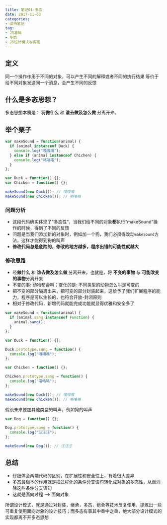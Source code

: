 ```yaml
---
title: 笔记01-多态
date: 2017-11-03
categories:
- 读书笔记
tag: 
- JS基础
- 多态
- JS设计模式与实践
---
```


## 定义

同一个操作作用于不同的对象，可以产生不同的解释或者不同的执行结果 等价于 给不同对象发送同一个消息，会产生不同的反馈

## 什么是多态思想？

多态思想本质是： 将**做什么** 和 **谁去做及怎么做** 分离开来。

## 举个栗子

```js
var makeSound = function(animal) {
  if (animal instanceof Duck) {
    console.log("嘎嘎嘎");
  } else if (animal instanceof Chichen) {
    console.log("咯咯咯");
  }
};

var Duck = function() {};
var Chicken = function() {};

makeSound(new Duck()); // 嘎嘎嘎
makeSound(new Chicken()); // 咯咯咯
```

### 问题分析

* 这段代码确实体现了”多态性“，当我们给不同的对象**都**执行“makeSound”操作的时候，得到了不同的反馈
* 问题是当我们添加新的对象时，例如加一个狗，我们必须得改动`makeSound`方法，这样才能得到狗的叫声
* **修改代码总是危险的，修改的地方越多，程序出错的可能性就越大**
<!-- more -->
### 修改思路

* 经**做什么** 和 **谁去做及怎么做** 分离开来，也就是，将 **不变的事物** 与 **可能改变的事物**分离开来
* 不变的事: 动物都会叫；变化的是: 不同类型的动物怎么叫是可变的
* 把不变的部分隔离出来，把可变的部分封装起来，这给予了我们扩展程序的能力，程序是可以生长的，也符合开放-封闭原则
* 相对于修改代码，新增代码就能完成功能就显得优雅和安全多了

```js
var makeSound = function(animal) {
  if (animal.sang instanceof Function) {
    animal.sang();
  }
};

var Duck = function() {};

Duck.prototype.sang = function() {
  console.log("嘎嘎嘎");
};

var Chicken = function() {};

Chicken.prototype.sang = function() {
  console.log("咯咯咯");
};

makeSound(new Duck()); // 嘎嘎嘎
makeSound(new Chicken()); // 咯咯咯
```

假设未来要加其他类型的叫声，例如狗的叫声

```js
var Dog = function() {};

Dog.prototype.sang = function() {
  console.log("汪汪汪");
};

makeSound(new Dog()); // 汪汪汪
```

## 总结

* 仔细体会两端代码的区别，在扩展性和安全性上，有着很大差异
* 多态最根本的作用就是把过程化的条件分支语句转化成对象的多态性，从而消除这些条件分支语句
* 这就是面向过程 --> 面向对象

所谓设计模式，就是通过对封装，继承，多态，组合等技术反复使用，提炼出一些可重复使用面向对象的设计技巧；而多态有事其中重中之重，绝大部分设计模式的实现都离不开多态思想
